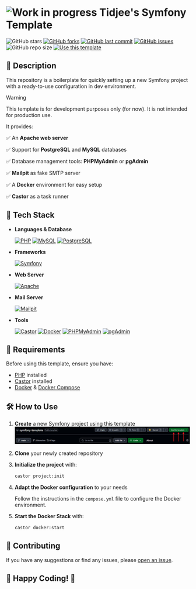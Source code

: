 # ![Work in progress](https://img.shields.io/badge/Work%20in%20Progress-red.svg) Tidjee's Symfony Template

![GitHub stars](https://img.shields.io/github/stars/tidjee-dev/symfony-template?style=social) [![GitHub forks](https://img.shields.io/github/forks/tidjee-dev/symfony-template?style)](https://github.com/tidjee-dev/symfony-template/fork) [![GitHub last commit](https://img.shields.io/github/last-commit/tidjee-dev/symfony-template)](https://github.com/tidjee-dev/symfony-template/commits/main) [![GitHub issues](https://img.shields.io/github/issues/tidjee-dev/symfony-template)](https://github.com/tidjee-dev/symfony-template/issues) ![GitHub repo size](https://img.shields.io/github/repo-size/tidjee-dev/symfony-template) [![Use this template](https://img.shields.io/badge/Use%20this%20template-blueviolet?logo=github)](https://github.com/tidjee-dev/symfony-template/generate)

## 📝 Description

This repository is a boilerplate for quickly setting up a new Symfony project with a ready-to-use configuration in dev environment.

> [!WARNING]
> This template is for development purposes only (for now).
> It is not intended for production use.

It provides:

✅ An **Apache web server**

✅ Support for **PostgreSQL** and **MySQL** databases

✅ Database management tools: **PHPMyAdmin** or **pgAdmin**

✅ **Mailpit** as fake SMTP server

✅ A **Docker** environment for easy setup

✅ **Castor** as a task runner

## 🚀 Tech Stack

- **Languages & Database**

  [![PHP](https://img.shields.io/badge/PHP-8.4.x-777BB4?logo=php)](https://www.php.net/) [![MySQL](https://img.shields.io/badge/MySQL-latest-4479A1?logo=mysql)](https://www.mysql.com/) [![PostgreSQL](https://img.shields.io/badge/PostgreSQL-latest-316192?logo=postgresql)](https://www.postgresql.org/)

- **Frameworks**

  [![Symfony](https://img.shields.io/badge/Symfony-7.x-000?logo=symfony)](https://symfony.com/)

- **Web Server**

  [![Apache](<https://img.shields.io/badge/Apache-latest_(2.4)-D42029?logo=apache>)](https://httpd.apache.org/)

- **Mail Server**

  [![Mailpit](https://img.shields.io/badge/Mailpit-latest-000)](https://mailpit.axllent.org/)

- **Tools**

  [![Castor](https://img.shields.io/badge/Castor-latest-000)](https://castor.jolicode.com/) [![Docker](https://img.shields.io/badge/Docker-latest-0db7ed?logo=docker)](https://docs.docker.com/) [![PHPMyAdmin](https://img.shields.io/badge/PHPMyAdmin-latest-4479A1?logo=phpmyadmin)](https://www.phpmyadmin.net/) [![pgAdmin](https://img.shields.io/badge/pgAdmin-latest-000)](https://www.pgadmin.org/)

## 📌 Requirements

Before using this template, ensure you have:

- [PHP](https://www.php.net/) installed
- [Castor](https://castor.jolicode.com/installation) installed
- [Docker](https://docs.docker.com/engine/install/) & [Docker Compose](https://docs.docker.com/compose/)

## 🛠️ How to Use

1. **Create** a new Symfony project using this template
   ![use this template](/docs/template/assets/image.png)
2. **Clone** your newly created repository
3. **Initialize the project** with:

   ```sh
   castor project:init
   ```

4. **Adapt the Docker configuration** to your needs

   Follow the instructions in the `compose.yml` file to configure the Docker environment.

5. **Start the Docker Stack** with:

   ```sh
   castor docker:start
   ```

## 🤝 Contributing

If you have any suggestions or find any issues, please [open an issue](https://github.com/tidjee-dev/symfony-template/issues/new).

## 🎉 Happy Coding! 🚀
